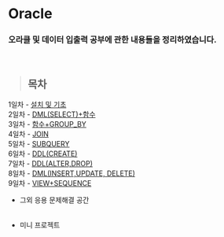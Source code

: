 Oracle
==============

### 오라클 및 데이터 입출력 공부에 관한 내용들을 정리하였습니다.

<br/>

> ## 목차 <br>
 1일차 - [설치 및 기초](https://github.com/Kalph/OracleStudy/tree/master/1Day) <br/>
 2일차 - [DML(SELECT)+함수](https://github.com/Kalph/OracleStudy/tree/master/2Day) <br/>
 3일차 - [함수+GROUP_BY](https://github.com/Kalph/OracleStudy/tree/master/3Day) <br/>
 4일차 - [JOIN](https://github.com/Kalph/OracleStudy/tree/master/4Day)<br/>
 5일차 - [SUBQUERY](https://github.com/Kalph/OracleStudy/tree/master/5Day)</br>
 6일차 - [DDL(CREATE)](https://github.com/Kalph/OracleStudy/tree/master/6Day)</br>
 7일차 - [DDL(ALTER,DROP)](https://github.com/Kalph/OracleStudy/tree/master/7Day)</br>
 8일차 - [DML(INSERT,UPDATE, DELETE)](https://github.com/Kalph/OracleStudy/tree/master/8Day)</br>
 9일차 - [VIEW+SEQUENCE]()</br>

    
* 그외 응용 문제해결 공간 <br/>
 []() <br/>
 
* 미니 프로젝트 <br/>
[]()<br/> 

 


